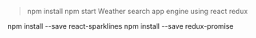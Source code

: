 
> npm install
> npm start
 Weather search app engine using react redux

 npm install --save react-sparklines
 npm install --save redux-promise
